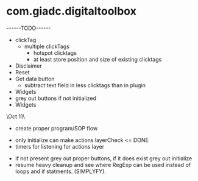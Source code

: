 # com.giadc.digitaltoolbox

------TODO------
+ clickTag
  - multiple clickTags
    + hotspot clicktags
     - at least store position and size of existing clicktags
+ Disclaimer
+ Reset
+ Get data button
  - subtract text field in less clicktags than in plugin
+ Widgets
+ grey out buttons if not initialized
+ Widgets

\\Oct 11\\
+ create proper program/SOP flow
 - only initialize can make actions layerCheck <= DONE
 - timers for listening for actions layer
  + if not present grey out proper buttons, if it does exist grey out initialize
+ resume heavy cleanup and see where RegExp can be used instead of loops and if statments. (SIMPLYFY).
